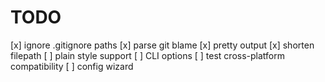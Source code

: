 # TODO

[x] ignore .gitignore paths
[x] parse git blame
[x] pretty output
[x] shorten filepath
[ ] plain style support
[ ] CLI options
[ ] test cross-platform compatibility
[ ] config wizard
